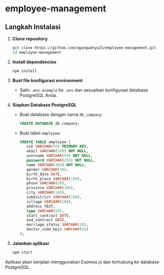 # employee-management

## Langkah Instalasi

1. **Clone repository**
    ```bash
    git clone https://github.com/agungwahyu23/employee-management.git
    cd employee-management
    ```

2. **Install dependencies**
    ```bash
    npm install
    ```

3. **Buat file konfigurasi environment**
    - Salin `.env.example` ke `.env` dan sesuaikan konfigurasi database PostgreSQL Anda.

4. **Siapkan Database PostgreSQL**
    - Buat database dengan nama `db_company`:
      ```sql
      CREATE DATABASE db_company;
      ```
    - Buat tabel `employee`:
      ```sql
      CREATE TABLE employee (
         nik VARCHAR(50) PRIMARY KEY,
         email VARCHAR(100) NOT NULL,
         username VARCHAR(50) NOT NULL,
         password VARCHAR(255) NOT NULL,
         name VARCHAR(100) NOT NULL,
         gender VARCHAR(10),
         birth_date DATE,
         birth_place VARCHAR(100),
         phone VARCHAR(20),
         province VARCHAR(100),
         city VARCHAR(100),
         subdistrict VARCHAR(100),
         village VARCHAR(100),
         address TEXT,
         type VARCHAR(50),
         start_contract DATE,
         end_contract DATE,
         marriage_status VARCHAR(20),
         doctor_code_bpjs VARCHAR(50)
      );
      ```

5. **Jalankan aplikasi**
    ```bash
    npm start
    ```

Aplikasi akan berjalan menggunakan Express.js dan terhubung ke database PostgreSQL.